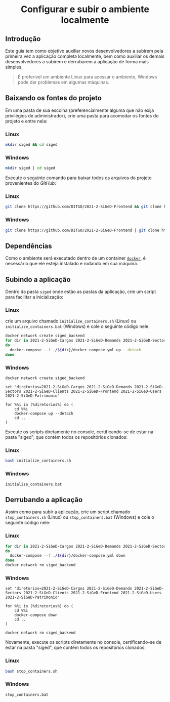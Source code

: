 <h1 style='text-align: center;'>Configurar e subir o ambiente localmente</h1>

## Introdução

Este guia tem como objetivo auxiliar novos desenvolvedores a subirem pela primeira vez a aplicação completa localmente, bem como auxiliar os demais desenvolvedores a subirem e derrubarem a aplicação de forma mais simples.

> É preferível um ambiente Linux para acessar o ambiente, Windows pode dar problemas em algumas máquinas.

## Baixando os fontes do projeto

Em uma pasta de sua escolha (preferencialmente alguma que não exija privilégios de administrador), crie uma pasta para acomodar os fontes do projeto e entre nela:

### Linux

```bash
mkdir siged && cd siged
```

### Windows

```bash
mkdir siged | cd siged
```

Execute o seguinte comando para baixar todos os arquivos do projeto provenientes do _GitHub_:

### Linux

```bash
git clone https://github.com/DITGO/2021-2-SiGeD-Frontend && git clone https://github.com/DITGO/2021-2-SiGeD-Clients && git clone https://github.com/DITGO/2021-2-SiGeD-Users && git clone https://github.com/DITGO/2021-2-SiGeD-Demands && git clone https://github.com/DITGO/2021-2-SiGeD-Sectors && git clone https://github.com/DITGO/2021-2-SiGeD-Cargos && git clone https://github.com/DITGO/2021-2-SiGeD-Patrimonio
```

### Windows

```bash
git clone https://github.com/DITGO/2021-2-SiGeD-Frontend | git clone https://github.com/DITGO/2021-2-SiGeD-Clients | git clone https://github.com/DITGO/2021-2-SiGeD-Users | git clone https://github.com/DITGO/2021-2-SiGeD-Demands | git clone https://github.com/DITGO/2021-2-SiGeD-Sectors | git clone https://github.com/DITGO/2021-2-SiGeD-Cargos | git clone https://github.com/DITGO/2021-2-SiGeD-Patrimonio
```

## Dependências

Como o ambiente será executado dentro de um container [`docker`](https://www.docker.com/), é necessário que ele esteja instalado e rodando em sua máquina.

## Subindo a aplicação

Dentro da pasta `siged` onde estão as pastas da aplicação, crie um script para facilitar a inicialização:

### Linux

crie um arquivo chamado `initialize_containers.sh` (Linux) ou `initialize_containers.bat` (Windows) e cole o seguinte código nele:

```sh
docker network create siged_backend
for dir in 2021-2-SiGeD-Cargos 2021-2-SiGeD-Demands 2021-2-SiGeD-Sectors 2021-2-SiGeD-Clients 2021-2-SiGeD-Frontend 2021-2-SiGeD-Users 2021-2-SiGeD-Patrimonio
do
  docker-compose --f ./${dir}/docker-compose.yml up --detach
done
```

### Windows

```batch
docker network create siged_backend

set "diretorios=2021-2-SiGeD-Cargos 2021-2-SiGeD-Demands 2021-2-SiGeD-Sectors 2021-2-SiGeD-Clients 2021-2-SiGeD-Frontend 2021-2-SiGeD-Users 2021-2-SiGeD-Patrimonio"

for %%i in (%diretorios%) do (
    cd %%i
    docker-compose up --detach
    cd ..
)
```


Execute os scripts diretamente no console, certificando-se de estar na pasta "siged", que contém todos os repositórios clonados:

### Linux

```bash
bash initialize_containers.sh
```

### Windows

```batch
initialize_containers.bat
```

## Derrubando a aplicação

Assim como para subir a aplicação, crie um script chamado `stop_containers.sh` (Linux) ou `stop_containers.bat` (Windows) e cole o seguinte código nele:

### Linux

```sh
for dir in 2021-2-SiGeD-Cargos 2021-2-SiGeD-Demands 2021-2-SiGeD-Sectors 2021-2-SiGeD-Clients 2021-2-SiGeD-Frontend 2021-2-SiGeD-Users 2021-2-SiGeD-Patrimonio
do
  docker-compose --f ./${dir}/docker-compose.yml down
done
docker network rm siged_backend
```

### Windows

```batch
set "diretorios=2021-2-SiGeD-Cargos 2021-2-SiGeD-Demands 2021-2-SiGeD-Sectors 2021-2-SiGeD-Clients 2021-2-SiGeD-Frontend 2021-2-SiGeD-Users 2021-2-SiGeD-Patrimonio"

for %%i in (%diretorios%) do (
    cd %%i
    docker-compose down
    cd ..
)

docker network rm siged_backend
```

Novamente, execute os scripts diretamente no console, certificando-se de estar na pasta "siged", que contém todos os repositórios clonados:

### Linux

```bash
bash stop_containers.sh
```

### Windows

```batch
stop_containers.bat
```
